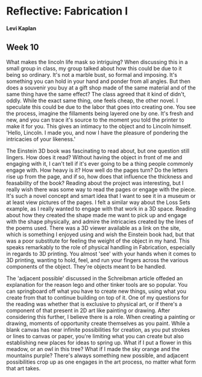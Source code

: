 # Reflective: Fabrication I

#### Levi Kaplan

## Week 10

What makes the lincoln life mask so intriguing? When discussing this in a small group in class, my group talked about how this could be due to it being so ordinary.  It's not a marble bust, so formal and imposing.  It's something you can hold in your hand and ponder from all angles.  But then does a souvenir you buy at a gift shop made of the same material and of the same thing have the same effect?  The class agreed that it kind of didn't, oddly.  While the exact same thing, one feels cheap, the other novel. I speculate this could be due to the labor that goes into creating one.  You see the process, imagine the fillaments being layered one by one.  It's fresh and new, and you can trace it's source to the moment you told the printer to make it for you.  This gives an intimacy to the object and to Lincoln himself.  'Hello, Lincoln.  I made you, and now I have the pleasure of pondering the intricacies of your likeness.'

The Einstein 3D book was fascinating to read about, but one question still lingers. How does it read? Without having the object in front of me and engaging with it, I can't tell if it's ever going to be a thing people commonly engage with. How heavy is it? How well do the pages turn? Do the letters rise up from the page, and if so, how does that influence the thickness and feasability of the book? Reading about the project was interesting, but I really wish there was some way to read the pages or engage with the piece. It's such a novel concept and smart idea that I want to see it in a museum or at least view pictures of the pages. I felt a similar way about the Loss Sets example, as I really wanted to engage with that work in a 3D space. Reading about how they created the shape made me want to pick up and engage with the shape physically, and admire the intricacies created by the lines of the poems used.  There was a 3D viewer available as a link on the site, which is something I enjoyed using and wish the Einstein book had, but that was a poor substitute for feeling the weight of the object in my hand.  This speaks remarkably to the role of physical handling in Fabrication, especially in regards to 3D printing. You almost 'see' with your hands when it comes to 3D printing, wanting to hold, feel, and run your fingers across the various components of the object. They're objects meant to be handled.

The 'adjacent possible' discussed in the Schreibman article offeded an explanation for the reason lego and other tinker tools are so popular.  You can springboard off what you have to create new things, using what you create from that to continue building on top of it.  One of my questions for the reading was whether that is exclusive to physical art, or if there's a component of that present in 2D art like painting or drawing. After considering this further, I believe there is a role. When creating a painting or drawing, moments of opportunity create themselves as you paint.  While a blank canvas has near infinite possibilities for creation, as you put strokes or lines to canvas or paper, you're limiting what you can create but also establishing new places for ideas to spring up.  What if I put a flower in this meadow, or an owl in this tree? What if I made the sky orange and the mountains purple? There's always something new possible, and adjacent possibilities crop up as one engages in the art process, no matter what form that art takes.